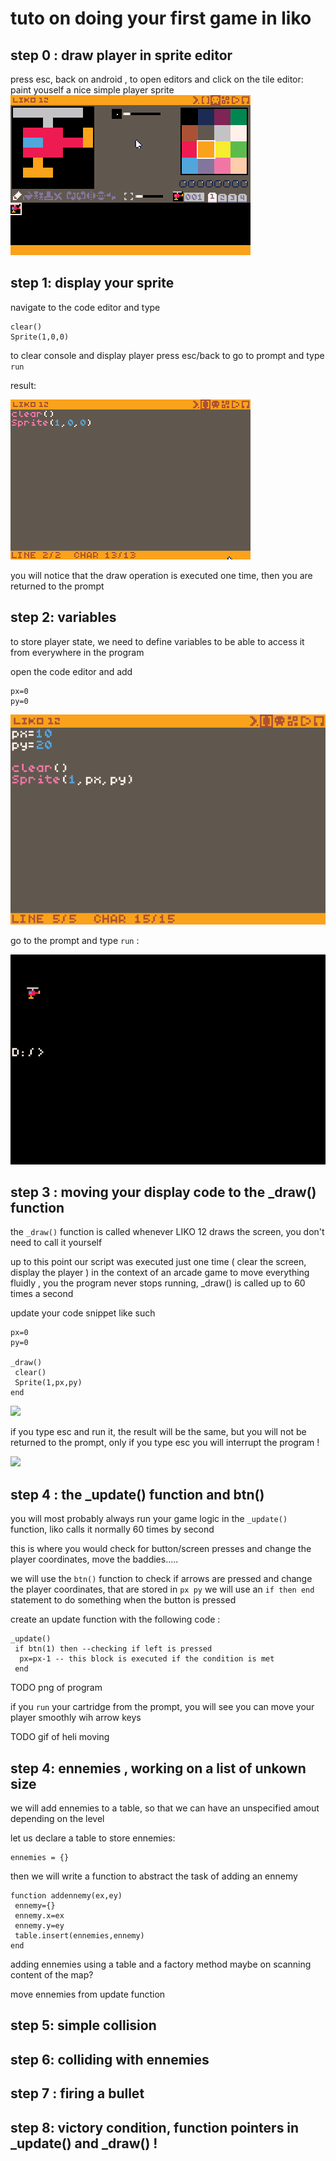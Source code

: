 # tuto on doing your first game in liko

## step 0 : draw player in sprite editor

press esc, back on android , to open editors and click on the tile editor:
paint youself a nice simple player sprite
![](1_paint_ply.gif)

## step 1: display your sprite 

navigate to the code editor and type

```
clear()
Sprite(1,0,0)
```

to clear console and display player
press esc/back to go to prompt and type
`run`

result:

![](2_cleardisp.gif)

you will notice that the draw operation is executed one time,
then you are returned to the prompt 

## step 2: variables 

to store player state, we need to define variables
to be able to access it from everywhere in the program

open the code editor and add 

```
px=0
py=0
```

![](3_variables.png)

go to the prompt and type `run` :

![](4_result.png)
 
## step 3 : moving your display code to the _draw() function

the `_draw()` function is called whenever LIKO 12 draws the screen,
you don't need to call it yourself

up to this point our script was executed just one time ( clear the screen, display the player )
in the context of an arcade game to move everything fluidly , you the program never stops running,
_draw() is called up to 60 times a second

update your code snippet like such

```
px=0
py=0

_draw()
 clear()
 Sprite(1,px,py)
end
```
 ![](s3_code.png)
 
if you type esc and run it, the result will be the same, but you will not be returned to the prompt,
only if you type esc you will interrupt the program !

![](s3_result.png)
 
## step 4 : the _update() function and btn()

you will most probably always run your game logic in the `_update()` function,
liko calls it normally 60 times by second

this is where you would check for button/screen presses and change the player coordinates,
move the baddies.....

we will use the `btn()` function to check if arrows are pressed and change the player coordinates,
that are stored in 
`px
py`
we will use an ` if then end ` statement to do something when the button is pressed


create an update function with the following code :
```
_update()
 if btn(1) then --checking if left is pressed
  px=px-1 -- this block is executed if the condition is met
 end
```
TODO png of program


if you `run` your cartridge from the prompt,
you will see you can move your player smoothly wih arrow keys

TODO gif of heli moving

## step 4: ennemies , working on a list of unkown size

we will add ennemies to a table,
so that we can have an unspecified amout depending on the level

let us declare a table to store ennemies:
```
ennemies = {}
```

then we will write a function to abstract the task of adding an ennemy 
```
function addennemy(ex,ey)
 ennemy={}
 ennemy.x=ex
 ennemy.y=ey
 table.insert(ennemies,ennemy)
end
```
adding ennemies using a table and a factory method
maybe on scanning content of the map?

move ennemies from update function

## step 5: simple collision

## step 6: colliding with ennemies

## step 7 : firing a bullet

## step 8: victory condition, function pointers in _update() and _draw() !
